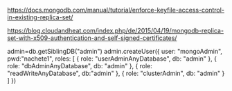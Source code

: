 
https://docs.mongodb.com/manual/tutorial/enforce-keyfile-access-control-in-existing-replica-set/

https://blog.cloudandheat.com/index.php/de/2015/04/19/mongodb-replica-set-with-x509-authentication-and-self-signed-certificates/

admin=db.getSiblingDB("admin")
admin.createUser({ user: "mongoAdmin", pwd:"nachete1", roles: [ 
    { role: "userAdminAnyDatabase", db: "admin" }, 
    { role: "dbAdminAnyDatabase", db: "admin" }, 
    { role: "readWriteAnyDatabase", db:"admin" },
    { role: "clusterAdmin",  db: "admin" } 
] })
